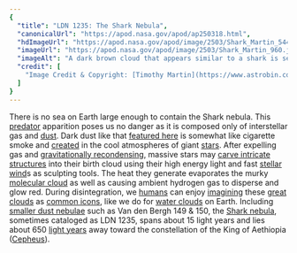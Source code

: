 ```yaml
---
{
  "title": "LDN 1235: The Shark Nebula",
  "canonicalUrl": "https://apod.nasa.gov/apod/ap250318.html",
  "hdImageUrl": "https://apod.nasa.gov/apod/image/2503/Shark_Martin_5441.jpg",
  "imageUrl": "https://apod.nasa.gov/apod/image/2503/Shark_Martin_960.jpg",
  "imageAlt": "A dark brown cloud that appears similar to a shark is seen against a background filled with stars and less prominent blue-shaded nebulas. Please see the explanation for more detailed information.",
  "credit": [
    "Image Credit & Copyright: [Timothy Martin](https://www.astrobin.com/users/AccidentalAstronomers/)"
  ]
}
---
```


There is no sea on Earth large enough to contain the Shark nebula. This [predator](https://oceantoday.noaa.gov/endoceansharks/) apparition poses us no danger as it is composed only of interstellar gas and [dust](http://apod.nasa.gov/apod/ap030706.html). Dark dust like that [featured here](https://www.astrobin.com/6ekkcw/) is somewhat like cigarette smoke and [created](https://en.wikipedia.org/wiki/Cosmic_dust#Dust_grain_formation) in the cool atmospheres of giant [stars](https://science.nasa.gov/universe/stars/). After expelling gas and [gravitationally recondensing](https://www.youtube.com/watch?v=YbdwTwB8jtc), massive stars may [carve intricate structures](https://apod.nasa.gov/apod/ap221020.html) into their birth cloud using their high energy light and fast [stellar wind](https://apod.nasa.gov/apod/ap000318.html)s as sculpting tools. The heat they generate evaporates the murky [molecular cloud](https://apod.nasa.gov/apod/ap230129.html) as well as causing ambient hydrogen gas to disperse and glow red. During disintegration, we [humans](https://apod.nasa.gov/apod/ap190818.html) can enjoy [imagining](https://apod.nasa.gov/apod/ap120124.html) these [great clouds](https://apod.nasa.gov/apod/ap141008.html) as [common icons](https://en.wikipedia.org/wiki/Pareidolia), like we do for [water clouds](https://cloudappreciationsociety.org/) on Earth. Including [smaller dust nebulae](https://apod.nasa.gov/apod/image/1509/shark_toet_1000_anno.jpg) such as Van den Bergh 149 & 150, the [Shark nebula](https://www.galactic-hunter.com/post/the-shark-nebula), sometimes cataloged as LDN 1235, spans about 15 light years and lies about 650 [light years](https://spaceplace.nasa.gov/light-year/) away toward the constellation of the King of Aethiopia ([Cepheus](https://en.wikipedia.org/wiki/Cepheus_\(constellation\))).
